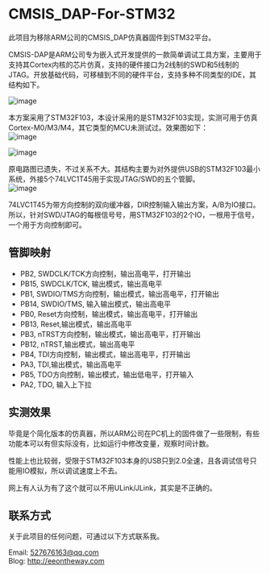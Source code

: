 CMSIS_DAP-For-STM32
=============================================
此项目为移除ARM公司的CMSIS_DAP仿真器固件到STM32平台。

CMSIS-DAP是ARM公司专为嵌入式开发提供的一款简单调试工具方案，主要用于支持其Cortex内核的芯片仿真，支持的硬件接口为2线制的SWD和5线制的JTAG。开放基础代码，可移植到不同的硬件平台，支持多种不同类型的IDE，其结构如下。

![image](https://github.com/tongban/CMSIS_DAP-For-STM32/raw/master/doc/cmsis_dap_interface.png)

本方案采用了STM32F103，本设计采用的是STM32F103实现，实测可用于仿真Cortex-M0/M3/M4，其它类型的MCU未测试过。效果图如下：  
![image](https://github.com/tongban/CMSIS_DAP-For-STM32/raw/master/doc/a2380bce-ec79-4770-afc7-42df777baab2.png)

![image](https://github.com/tongban/CMSIS_DAP-For-STM32/raw/master/doc/6d01c82f-9224-48b7-944e-3687cbc5f661.png)

原电路图已遗失，不过关系不大。其结构主要为对外提供USB的STM32F103最小系统，外接5个74LVC1T45用于实现JTAG/SWD的五个管脚。  
![image](https://github.com/tongban/CMSIS_DAP-For-STM32/raw/master/doc/0d59804f-a3c4-4807-a1e8-c33b6dfb2100.png)

74LVC1T45为带方向控制的双向缓冲器，DIR控制输入输出方案，A/B为IO接口。所以，针对SWD/JTAG的每根信号号，用STM32F103的2个IO，一根用于信号，一个用于方向控制即可。

管脚映射
------------------------------------
* PB2, SWDCLK/TCK方向控制，输出高电平，打开输出
* PB15, SWDCLK/TCK, 输出模式，输出高电平
* PB1, SWDIO/TMS方向控制，输出模式，输出高电平，打开输出
* PB14, SWDIO/TMS, 输入输出模式，输出高电平
* PB0, Reset方向控制，输出模式，输出高电平，打开输出
* PB13, Reset,输出模式，输出高电平
* PB3, nTRST方向控制，输出模式，输出高电平，打开输出
* PB12, nTRST,输出模式，输出高电平
* PB4, TDI方向控制，输出模式，输出高电平，打开输出
* PA3, TDI,输出模式，输出高电平
* PB5, TDO方向控制，输出模式，输出低电平，打开输入
* PA2, TDO, 输入上下拉

实测效果
-----------------------------------
毕竟是个简化版本的仿真器，所以ARM公司在PC机上的固件做了一些限制，有些功能本可以有但实际没有，比如运行中修改变量，观察时间计数。

性能上也比较弱，受限于STM32F103本身的USB只到2.0全速，且各调试信号只能用IO模拟，所以调试速度上不去。

网上有人认为有了这个就可以不用ULink/JLink，其实是不正确的。

联系方式
------------------------------------
关于此项目的任何问题，可通过以下方式联系我。

Email: 527676163@qq.com  
Blog: http://eeontheway.com
